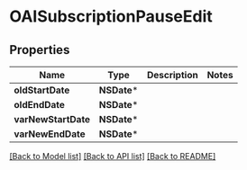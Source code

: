 # OAISubscriptionPauseEdit

## Properties
Name | Type | Description | Notes
------------ | ------------- | ------------- | -------------
**oldStartDate** | **NSDate*** |  | 
**oldEndDate** | **NSDate*** |  | 
**varNewStartDate** | **NSDate*** |  | 
**varNewEndDate** | **NSDate*** |  | 

[[Back to Model list]](../README.md#documentation-for-models) [[Back to API list]](../README.md#documentation-for-api-endpoints) [[Back to README]](../README.md)


